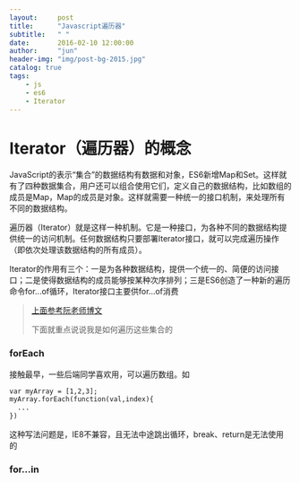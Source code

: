```yaml
---
layout:     post
title:      "Javascript遍历器"
subtitle:   " "
date:       2016-02-10 12:00:00
author:     "jun"
header-img: "img/post-bg-2015.jpg"
catalog: true
tags:
    - js
    - es6
    - Iterator
---
```




# Iterator（遍历器）的概念 
JavaScript的表示“集合”的数据结构有数据和对象，ES6新增Map和Set。这样就有了四种数据集合，用户还可以组合使用它们，定义自己的数据结构，比如数组的成员是Map，Map的成员是对象。这样就需要一种统一的接口机制，来处理所有不同的数据结构。

遍历器（Iterator）就是这样一种机制。它是一种接口，为各种不同的数据结构提供统一的访问机制。任何数据结构只要部署Iterator接口，就可以完成遍历操作（即依次处理该数据结构的所有成员）。

Iterator的作用有三个：一是为各种数据结构，提供一个统一的、简便的访问接口；二是使得数据结构的成员能够按某种次序排列；三是ES6创造了一种新的遍历命令for...of循环，Iterator接口主要供for...of消费
> [上面参考阮老师博文](http://es6.ruanyifeng.com/#docs/iterator)
> 
> 下面就重点说说我是如何遍历这些集合的

### forEach
接触最早，一些后端同学喜欢用，可以遍历数组。如	
  ```hbs
  var myArray = [1,2,3];
  myArray.forEach(function(val,index){
  	...
  })
  ```
这种写法问题是，IE8不兼容，且无法中途跳出循环，break、return是无法使用的

### for...in